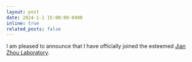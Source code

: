 ```yaml
---
layout: post
date: 2024-1-1 15:00:00-0400
inline: true
related_posts: false
---
```


I am pleased to announce that I have officially joined the esteemed [Jian Zhou Laboratory](https://zhoulab.io/).
